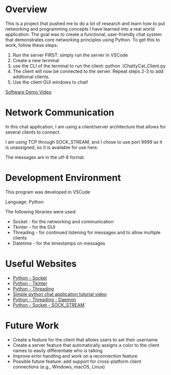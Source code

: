# Overview
This is a project that pushed me to do a lot of research and learn how to put networking and programming
concepts I have learned into a real world application. The goal was to create a functional, user-friendly 
chat system that demonstrates core networking principles using Python.
To get this to work, follow these steps: 
1. Run the server FIRST: simply run the server in VSCode
2. Create a new terminal
3. use the CLI of the terminal to run the client: python .\ChattyCat_Client.py
4. The client will now be connected to the server. Repeat steps 2-3 to add additional clients. 
5. Use the client GUI windows to chat!


[Software Demo Video](https://youtu.be/WTS-si790U8)

# Network Communication

In this chat application, I am using a client/server architecture that allows for several clients to connect. 

I am using TCP through SOCK_STREAM, and I chose to use port 9999 as it is unassigned, so it is available for use here.

The  messages are in the utf-8 format. 

# Development Environment

This program was developed in VSCode

Language: Python

The following libraries were used: 
* Socket - for the networking and communication
* Tkinter - for the GUI
* Threading - for continued listening for messages and to allow multiple clients
* Datetime - for the timestamps on messages


# Useful Websites


* [Python - Socket](https://docs.python.org/3/library/socket.html)
* [Python - Tkinter](https://docs.python.org/3/library/tkinter.html)
* [Python - Threading](https://docs.python.org/3/library/threading.html)
* [Simple python chat application tutorial video](https://www.youtube.com/watch?v=Ar94t2XhKzM)
* [Python - Threading - Daemon](https://docs.python.org/3/library/threading.html#threading.Thread.daemon)
* [Python - Socket - SOCK_STREAM](https://docs.python.org/3/library/socket.html#socket.SOCK_STREAM)`

# Future Work


* Create a feature for the client that allows users to set their username
* Create a server feature that automatically assigns a color to the client names to easily differentiate who is talking
* Improve error handling and work on a reconnection feature
* Possible future feature: add support for cross-platform client connections (e.g., Windows, macOS, Linux)
